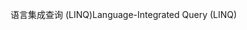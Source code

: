 <span data-ttu-id="9efc4-101">语言集成查询 (LINQ)</span><span class="sxs-lookup"><span data-stu-id="9efc4-101">Language-Integrated Query (LINQ)</span></span>